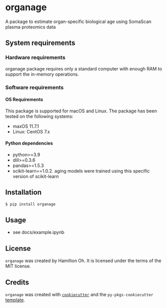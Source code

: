 # organage

A package to estimate organ-specific biological age using SomaScan plasma proteomics data

## System requirements

### Hardware requirements

organage package requires only a standard computer with enough RAM to support the in-memory operations.

### Software requirements

#### OS Requirements

This package is supported for macOS and Linux. The package has been tested on the following systems:
- maxOS 11.7.1
- Linux: CentOS 7.x

#### Python dependencies

- python>=3.9
- dill>=0.3.6
- pandas>=1.5.3
- scikit-learn==1.0.2. aging models were trained using this specific version of scikit-learn

## Installation

```bash
$ pip install organage
```

## Usage

- see docs/example.ipynb

## License

`organage` was created by Hamilton Oh. It is licensed under the terms of the MIT license.

## Credits

`organage` was created with [`cookiecutter`](https://cookiecutter.readthedocs.io/en/latest/) and the `py-pkgs-cookiecutter` [template](https://github.com/py-pkgs/py-pkgs-cookiecutter).
